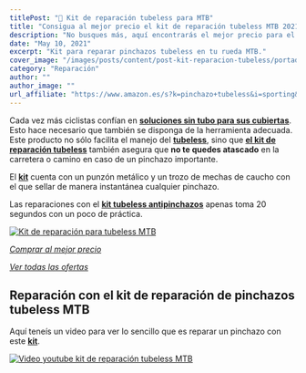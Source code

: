 ```yaml
---
titlePost: "🔧 Kit de reparación tubeless para MTB"
title: "Consigua al mejor precio el kit de reparación tubeless MTB 2021"
description: "No busques más, aquí encontrarás el mejor precio para el kit de reparación tubeless para tu bicicleta de montaña. ¡Entra y cómpralo al mejor precio!"
date: "May 10, 2021"
excerpt: "Kit para reparar pinchazos tubeless en tu rueda MTB."
cover_image: "/images/posts/content/post-kit-reparacion-tubeless/portada-kit-reparacion-tubeless.jpg"
category: "Reparación"
author: ""
author_image: ""
url_affiliate: "https://www.amazon.es/s?k=pinchazo+tubeless&i=sporting&__mk_es_ES=%C3%85M%C3%85%C5%BD%C3%95%C3%91&linkCode=ll2&tag=devser-21&linkId=37f5d40dcbbf745b2817ac398094eabc&language=es_ES&ref_=as_li_ss_tl"
---
```


Cada vez más ciclistas confían en [**soluciones sin tubo para sus cubiertas**](https://www.amazon.es/Team-17-X-Sauce-TUBELESS-Fina/dp/B08FGFCXQL?__mk_es_ES=%C3%85M%C3%85%C5%BD%C3%95%C3%91&dchild=1&keywords=tubeless&qid=1631043472&sr=8-37&linkCode=ll1&tag=devser-21&linkId=bb2d2fadbc8376f8968f4d4afd6153af&language=es_ES&ref_=as_li_ss_tl). Esto hace necesario que también se disponga de la herramienta adecuada. Este producto no sólo facilita el manejo del [**tubeless**](https://www.amazon.es/s?k=tubeless&i=sporting&__mk_es_ES=%C3%85M%C3%85%C5%BD%C3%95%C3%91&linkCode=ll2&tag=devser-21&linkId=cc3fc5492f601ab240a3dc7028b558aa&language=es_ES&ref_=as_li_ss_tl), sino que [**el kit de reparación tubeless**](https://www.amazon.es/s?k=tubeless&i=sporting&__mk_es_ES=%C3%85M%C3%85%C5%BD%C3%95%C3%91&linkCode=ll2&tag=devser-21&linkId=cc3fc5492f601ab240a3dc7028b558aa&language=es_ES&ref_=as_li_ss_tl) también asegura que **no te quedes atascado** en la carretera o camino en caso de un pinchazo importante.

El [**kit**](https://www.amazon.es/s?k=tubeless&i=sporting&__mk_es_ES=%C3%85M%C3%85%C5%BD%C3%95%C3%91&linkCode=ll2&tag=devser-21&linkId=cc3fc5492f601ab240a3dc7028b558aa&language=es_ES&) cuenta con un punzón metálico y un trozo de mechas de caucho con el que sellar de manera instantánea cualquier pinchazo.

Las reparaciones con el [**kit tubeless antipinchazos**](https://www.amazon.es/s?k=tubeless&i=sporting&__mk_es_ES=%C3%85M%C3%85%C5%BD%C3%95%C3%91&linkCode=ll2&tag=devser-21&linkId=cc3fc5492f601ab240a3dc7028b558aa&language=es_ES&ref_=as_li_ss_tl) apenas toma 20 segundos con un poco de práctica.

[![Kit de reparación para tubeless MTB](/images/posts/content/post-kit-reparacion-tubeless/kit-reparacion-tubeless.jpg)](https://www.amazon.es/Iriisy-reparaci%C3%B3n-Neum%C3%A1tico-Bicicleta-Herramienta/dp/B08L6BXQ1C?__mk_es_ES=%C3%85M%C3%85%C5%BD%C3%95%C3%91&dchild=1&keywords=Set+de+reparaci%C3%B3n+tubeless&qid=1629388645&sr=8-1&linkCode=ll1&tag=devser-21&linkId=f092a5048d18bca819bc7ad43b921332&language=es_ES&ref_=as_li_ss_tl "Kit de reparación para tubeless MTB")

_[Comprar al mejor precio](https://www.amazon.es/s?k=Set+de+reparaci%C3%B3n+tubeless&__mk_es_ES=%C3%85M%C3%85%C5%BD%C3%95%C3%91&linkCode=ll2&tag=devser-21&linkId=4c87668e9e9ed2153fc00af5972206a3&language=es_ES&ref_=as_li_ss_tl)_

_[Ver todas las ofertas](https://www.amazon.es/s?k=pinchazo+tubeless&i=sporting&__mk_es_ES=%C3%85M%C3%85%C5%BD%C3%95%C3%91&linkCode=ll2&tag=devser-21&linkId=37f5d40dcbbf745b2817ac398094eabc&language=es_ES&ref_=as_li_ss_tl)_

## Reparación con el kit de reparación de pinchazos tubeless MTB

Aquí teneís un video para ver lo sencillo que es reparar un pinchazo con este [**kit**](https://www.amazon.es/s?k=tubeless&i=sporting&__mk_es_ES=%C3%85M%C3%85%C5%BD%C3%95%C3%91&linkCode=ll2&tag=devser-21&linkId=cc3fc5492f601ab240a3dc7028b558aa&language=es_ES&ref_=as_li_ss_tl).

[![Video youtube kit de reparación tubeless MTB](/images/posts/content/post-kit-reparacion-tubeless/reparacion.jpg)](https://www.youtube.com/watch?v=9h8227LzUTQ&t=146s "Video youtube kit de reparación tubeless MTB")
